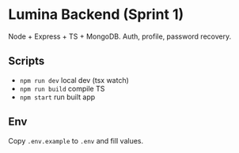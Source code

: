 # Lumina Backend (Sprint 1)
Node + Express + TS + MongoDB. Auth, profile, password recovery.

## Scripts
- `npm run dev` local dev (tsx watch)
- `npm run build` compile TS
- `npm start` run built app

## Env
Copy `.env.example` to `.env` and fill values.
